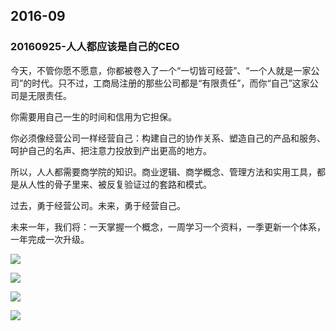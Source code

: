 

## 2016-09

### 20160925-人人都应该是自己的CEO

今天，不管你愿不愿意，你都被卷入了一个“一切皆可经营”、“一个人就是一家公司”的时代。只不过，工商局注册的那些公司都是“有限责任”，而你“自己”这家公司是无限责任。

你需要用自己一生的时间和信用为它担保。

你必须像经营公司一样经营自己：构建自己的协作关系、塑造自己的产品和服务、呵护自己的名声、把注意力投放到产出更高的地方。

所以，人人都需要商学院的知识。商业逻辑、商学概念、管理方法和实用工具，都是从人性的骨子里来、被反复验证过的套路和模式。

过去，勇于经营公司。未来，勇于经营自己。

未来一年，我们将：一天掌握一个概念，一周学习一个资料，一季更新一个体系，一年完成一次升级。


![](http://img.smyhvae.com/20170822_1020.png)

![](http://img.smyhvae.com/20170822_1021.png)

![](http://img.smyhvae.com/20170822_1022.png)

![](http://img.smyhvae.com/20170822_1023.png)





